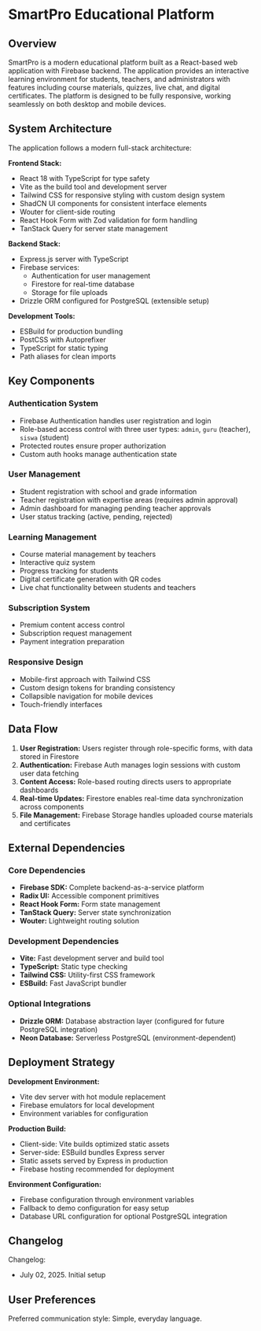 # SmartPro Educational Platform

## Overview

SmartPro is a modern educational platform built as a React-based web application with Firebase backend. The application provides an interactive learning environment for students, teachers, and administrators with features including course materials, quizzes, live chat, and digital certificates. The platform is designed to be fully responsive, working seamlessly on both desktop and mobile devices.

## System Architecture

The application follows a modern full-stack architecture:

**Frontend Stack:**
- React 18 with TypeScript for type safety
- Vite as the build tool and development server
- Tailwind CSS for responsive styling with custom design system
- ShadCN UI components for consistent interface elements
- Wouter for client-side routing
- React Hook Form with Zod validation for form handling
- TanStack Query for server state management

**Backend Stack:**
- Express.js server with TypeScript
- Firebase services:
  - Authentication for user management
  - Firestore for real-time database
  - Storage for file uploads
- Drizzle ORM configured for PostgreSQL (extensible setup)

**Development Tools:**
- ESBuild for production bundling
- PostCSS with Autoprefixer
- TypeScript for static typing
- Path aliases for clean imports

## Key Components

### Authentication System
- Firebase Authentication handles user registration and login
- Role-based access control with three user types: `admin`, `guru` (teacher), `siswa` (student)
- Protected routes ensure proper authorization
- Custom auth hooks manage authentication state

### User Management
- Student registration with school and grade information
- Teacher registration with expertise areas (requires admin approval)
- Admin dashboard for managing pending teacher approvals
- User status tracking (active, pending, rejected)

### Learning Management
- Course material management by teachers
- Interactive quiz system
- Progress tracking for students
- Digital certificate generation with QR codes
- Live chat functionality between students and teachers

### Subscription System
- Premium content access control
- Subscription request management
- Payment integration preparation

### Responsive Design
- Mobile-first approach with Tailwind CSS
- Custom design tokens for branding consistency
- Collapsible navigation for mobile devices
- Touch-friendly interfaces

## Data Flow

1. **User Registration:** Users register through role-specific forms, with data stored in Firestore
2. **Authentication:** Firebase Auth manages login sessions with custom user data fetching
3. **Content Access:** Role-based routing directs users to appropriate dashboards
4. **Real-time Updates:** Firestore enables real-time data synchronization across components
5. **File Management:** Firebase Storage handles uploaded course materials and certificates

## External Dependencies

### Core Dependencies
- **Firebase SDK:** Complete backend-as-a-service platform
- **Radix UI:** Accessible component primitives
- **React Hook Form:** Form state management
- **TanStack Query:** Server state synchronization
- **Wouter:** Lightweight routing solution

### Development Dependencies
- **Vite:** Fast development server and build tool
- **TypeScript:** Static type checking
- **Tailwind CSS:** Utility-first CSS framework
- **ESBuild:** Fast JavaScript bundler

### Optional Integrations
- **Drizzle ORM:** Database abstraction layer (configured for future PostgreSQL integration)
- **Neon Database:** Serverless PostgreSQL (environment-dependent)

## Deployment Strategy

**Development Environment:**
- Vite dev server with hot module replacement
- Firebase emulators for local development
- Environment variables for configuration

**Production Build:**
- Client-side: Vite builds optimized static assets
- Server-side: ESBuild bundles Express server
- Static assets served by Express in production
- Firebase hosting recommended for deployment

**Environment Configuration:**
- Firebase configuration through environment variables
- Fallback to demo configuration for easy setup
- Database URL configuration for optional PostgreSQL integration

## Changelog

Changelog:
- July 02, 2025. Initial setup

## User Preferences

Preferred communication style: Simple, everyday language.